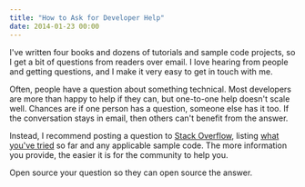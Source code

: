 ```yaml
---
title: "How to Ask for Developer Help"
date: 2014-01-23 00:00
---
```


<import><p>I've written four books and dozens of tutorials and sample code projects, so I get a bit of questions from readers over email. I love hearing from people and getting questions, and I make it very easy to get in touch with me. </p>

<p>Often, people have a question about something technical. Most developers are more than happy to help if they can, but one-to-one help doesn't scale well. Chances are if one person has a question, someone else has it too. If the conversation stays in email, then others can't benefit from the answer. </p>

<p>Instead, I recommend posting a question to <a href="http://stackoverflow.com">Stack Overflow</a>, listing <a href="http://mattgemmell.com/what-have-you-tried/">what you've tried</a> so far and any applicable sample code. The more information you provide, the easier it is for the community to help you. </p>

<p>Open source your question so they can open source the answer.</p></import>

<!-- more -->

